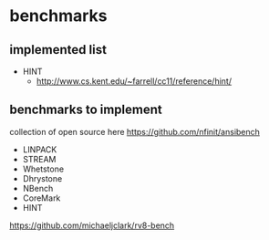 
# benchmarks

## implemented list

- HINT
  - http://www.cs.kent.edu/~farrell/cc11/reference/hint/

## benchmarks to implement

collection of open source here
https://github.com/nfinit/ansibench

- LINPACK
- STREAM
- Whetstone
- Dhrystone
- NBench
- CoreMark
- HINT


https://github.com/michaeljclark/rv8-bench
